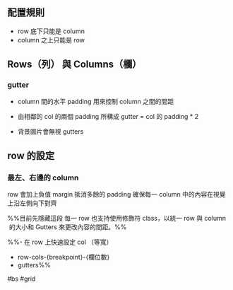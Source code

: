 ## 配置規則
-   row 底下只能是 column
-   column 之上只能是 row
## Rows（列） 與 Columns（欄）
### gutter
- column 間的水平 padding 
用來控制 column 之間的間距

- 由相鄰的 col 的兩個 padding 所構成
 gutter = col 的 padding * 2
 
 - 背景圖片會無視 gutters
## row 的設定
### 最左、右邊的 column 
 row 會加上負值 margin 抵消多餘的 padding
 確保每一 column 中的內容在視覺上沿左側向下對齊
 
%%目前先隱藏這段 每一 row 也支持使用修飾符 class，以統一 row 與 column  的大小和 Gutters 來更改內容的間距。%%

%%-   在 row 上快速設定 col （等寬）
-   row-cols-{breakpoint}-{欄位數}
-   gutters%%


#bs #grid 
